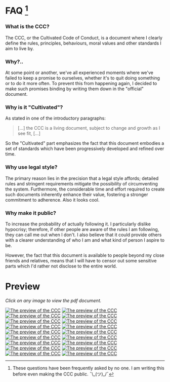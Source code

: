 # FAQ [^faq]
[^faq]: These questions have been frequently asked by no one. I am writing this
before even making the CCC public. ¯\\\_(ツ)\_/¯

### What is the CCC?
The CCC, or the Cultivated Code of Conduct, is a document where I clearly
define the rules, principles, behaviours, moral values and other standards I
aim to live by.

### Why?..
At some point or another, we've all experienced
moments where we've failed to keep a promise to ourselves, whether it's to quit
doing something or to do it more often. To prevent this from happening again, I
decided to make such promises binding by writing them down in the "official"
document.

### Why is it "Cultivated"?
As stated in one of the introductory paragraphs:

>[...] the CCC is a living document, subject to change and growth as I see fit, [...]

So the "Cultivated" part emphasizes the fact that this document embodies a set
of standards which have been progressively developed and refined
over time.

### Why use legal style?
The primary reason lies in the precision that a legal style affords; detailed
rules and stringent requirements mitigate the possibility of circumventing the
system. Furthermore, the considerable time and effort required to create such
documents inherently enhance their value, fostering a stronger commitment to
adherence. Also it looks cool.

### Why make it public?

To increase the probability of actually following it. I particularly dislike
hypocrisy; therefore, if other people are aware of the rules I am following,
they can call me out when I don't. I also believe that it could provide others
with a clearer understanding of who I am and what kind of person I aspire to
be. 

However, the fact that this document is available to people beyond my close
friends and relatives, means that I will have to censor out some sensitive parts
which I'd rather not disclose to the entire world.

# Preview
*Click on any image to view the pdf document.*
<!--PREVIEWS START-->
[![The preview of the CCC](./previews/CCC-00.jpg)](./Cultivated%20Code%20of%20Conduct.pdf)
[![The preview of the CCC](./previews/CCC-01.jpg)](./Cultivated%20Code%20of%20Conduct.pdf)
[![The preview of the CCC](./previews/CCC-02.jpg)](./Cultivated%20Code%20of%20Conduct.pdf)
[![The preview of the CCC](./previews/CCC-03.jpg)](./Cultivated%20Code%20of%20Conduct.pdf)
[![The preview of the CCC](./previews/CCC-04.jpg)](./Cultivated%20Code%20of%20Conduct.pdf)
[![The preview of the CCC](./previews/CCC-05.jpg)](./Cultivated%20Code%20of%20Conduct.pdf)
[![The preview of the CCC](./previews/CCC-06.jpg)](./Cultivated%20Code%20of%20Conduct.pdf)
[![The preview of the CCC](./previews/CCC-07.jpg)](./Cultivated%20Code%20of%20Conduct.pdf)
[![The preview of the CCC](./previews/CCC-08.jpg)](./Cultivated%20Code%20of%20Conduct.pdf)
[![The preview of the CCC](./previews/CCC-09.jpg)](./Cultivated%20Code%20of%20Conduct.pdf)
[![The preview of the CCC](./previews/CCC-10.jpg)](./Cultivated%20Code%20of%20Conduct.pdf)
[![The preview of the CCC](./previews/CCC-11.jpg)](./Cultivated%20Code%20of%20Conduct.pdf)
[![The preview of the CCC](./previews/CCC-12.jpg)](./Cultivated%20Code%20of%20Conduct.pdf)
[![The preview of the CCC](./previews/CCC-13.jpg)](./Cultivated%20Code%20of%20Conduct.pdf)
[![The preview of the CCC](./previews/CCC-14.jpg)](./Cultivated%20Code%20of%20Conduct.pdf)
[![The preview of the CCC](./previews/CCC-15.jpg)](./Cultivated%20Code%20of%20Conduct.pdf)
[![The preview of the CCC](./previews/CCC-16.jpg)](./Cultivated%20Code%20of%20Conduct.pdf)
[![The preview of the CCC](./previews/CCC-17.jpg)](./Cultivated%20Code%20of%20Conduct.pdf)
<!--PREVIEWS FINISH-->
